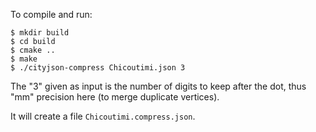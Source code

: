 
To compile and run:

    $ mkdir build
    $ cd build
    $ cmake ..
    $ make
    $ ./cityjson-compress Chicoutimi.json 3

The "3" given as input is the number of digits to keep after the dot, thus "mm" precision here (to merge duplicate vertices).

It will create a file `Chicoutimi.compress.json`.

